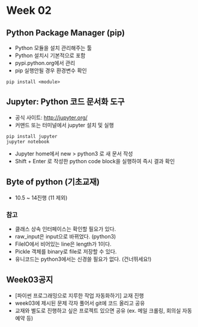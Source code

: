 # Week 02

## Python Package Manager (pip)
* Python 모듈을 설치 관리해주는 툴
* Python 설치시 기본적으로 포함
*	pypi.python.org에서 관리
* pip 실행안될 경우 환경변수 확인
```consol
pip install <module>
```

## Jupyter: Python 코드 문서화 도구
* 공식 사이트: http://jupyter.org/
* 커맨드 또는 터미널에서 jupyter 설치 및 실행
```consol
pip install jupyter
jupyter notebook
```
* Jupyter home에서 new > python3 로 새 문서 작성
* Shift + Enter 로 작성한 python code block을 실행하여 즉시 결과 확인

## Byte of python (기초교재)
* 10.5 ~ 14진행 (11 제외)
### 참고
* 클래스 상속 인터페이스는 확인할 필요가 있다.
* raw_input은 input으로 바뀌었다. (python3)
* FileIO에서 비어있는 line은 length가 1이다.
* Pickle 객체를 binary로 file로 저장할 수 있다.
* 유니코드는 python3에서는 신경쓸 필요가 없다. (건너뛰세요!)

## Week03공지	
* [파이썬 프로그래밍으로 지루한 작업 자동화하기] 교재 진행
* week03에 제시된 문제 각자 풀어서 git에 코드 올리고 공유
* 교재와 별도로 진행하고 싶은 프로젝트 있으면 공유 (ex. 메일 크롤링, 회의실 자동예약 등)
